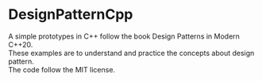 # DesignPatternCpp
A simple prototypes in C++ follow the book Design Patterns in Modern C++20.  
These examples are to understand and practice  the concepts about design pattern.  
The code follow the MIT license.  

